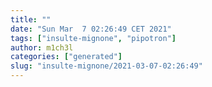 ```yaml
---
title: ""
date: "Sun Mar  7 02:26:49 CET 2021"
tags: ["insulte-mignone", "pipotron"]
author: m1ch3l
categories: ["generated"]
slug: "insulte-mignone/2021-03-07-02:26:49"
---
```



